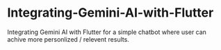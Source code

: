# Integrating-Gemini-AI-with-Flutter
Integrating Gemini AI with Flutter for a simple chatbot where user can achive more personlized / relevent results.
